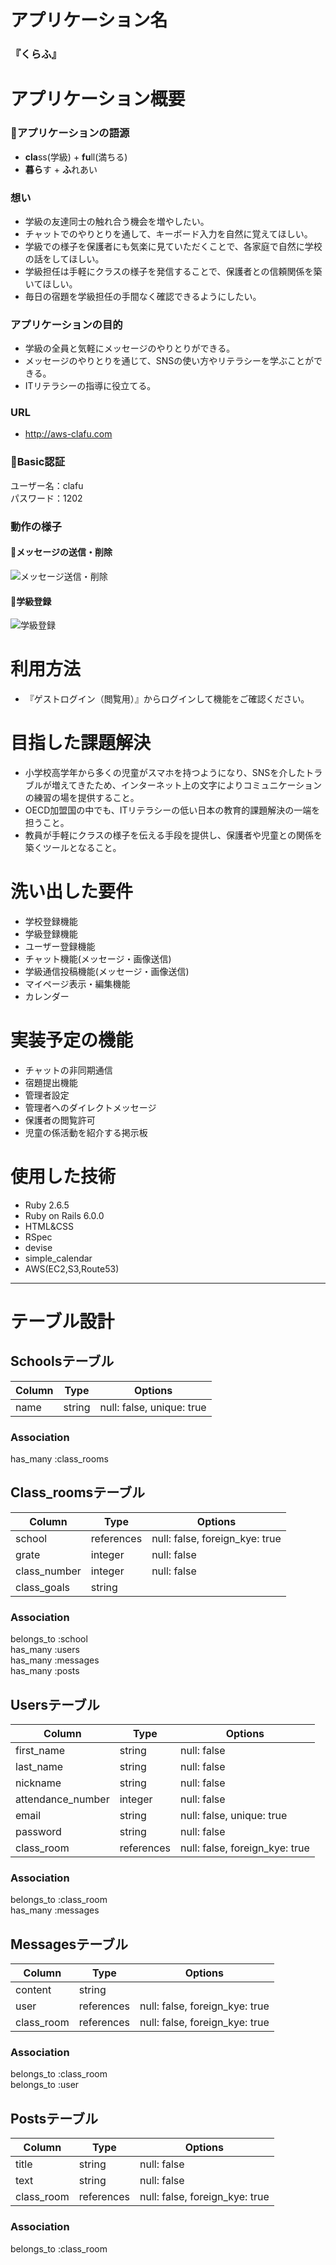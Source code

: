 # アプリケーション名
### 『くらふ』

# アプリケーション概要

### 🏫アプリケーションの語源
- **cla**ss(学級) + **fu**ll(満ちる)
- **暮ら**す + **ふ**れあい

### 想い
- 学級の友達同士の触れ合う機会を増やしたい。
- チャットでのやりとりを通して、キーボード入力を自然に覚えてほしい。
- 学級での様子を保護者にも気楽に見ていただくことで、各家庭で自然に学校の話をしてほしい。
- 学級担任は手軽にクラスの様子を発信することで、保護者との信頼関係を築いてほしい。
- 毎日の宿題を学級担任の手間なく確認できるようにしたい。

### アプリケーションの目的
- 学級の全員と気軽にメッセージのやりとりができる。
- メッセージのやりとりを通じて、SNSの使い方やリテラシーを学ぶことができる。
- ITリテラシーの指導に役立てる。

### URL
- http://aws-clafu.com

### 🔑Basic認証
ユーザー名：clafu  
パスワード：1202

### 動作の様子
#### 📨メッセージの送信・削除
![メッセージ送信・削除](https://i.gyazo.com/d812b11964d7c9b7f4b09dc73f494e2e.gif)  


#### 🏫学級登録
![学級登録](https://i.gyazo.com/4a2dc4b9847f9db4f67a9e7693d19a61.gif)

# 利用方法
- 『ゲストログイン（閲覧用）』からログインして機能をご確認ください。

# 目指した課題解決
- 小学校高学年から多くの児童がスマホを持つようになり、SNSを介したトラブルが増えてきたため、インターネット上の文字によりコミュニケーションの練習の場を提供すること。
- OECD加盟国の中でも、ITリテラシーの低い日本の教育的課題解決の一端を担うこと。
- 教員が手軽にクラスの様子を伝える手段を提供し、保護者や児童との関係を築くツールとなること。

# 洗い出した要件
- 学校登録機能
- 学級登録機能
- ユーザー登録機能
- チャット機能(メッセージ・画像送信)
- 学級通信投稿機能(メッセージ・画像送信)
- マイページ表示・編集機能
- カレンダー

# 実装予定の機能
- チャットの非同期通信
- 宿題提出機能
- 管理者設定
- 管理者へのダイレクトメッセージ
- 保護者の閲覧許可
- 児童の係活動を紹介する掲示板

# 使用した技術
- Ruby 2.6.5
- Ruby on Rails 6.0.0
- HTML&CSS
- RSpec
- devise
- simple_calendar
- AWS(EC2,S3,Route53)

---

# テーブル設計

## Schoolsテーブル 

| Column | Type   | Options                   |
| ------ | ------ | ------------------------- |
| name   | string | null: false, unique: true |

### Association

has_many :class_rooms  


## Class_roomsテーブル

| Column         | Type       | Options                        |
| -------------- | ---------- | ------------------------------ |
| school         | references | null: false, foreign_kye: true |
| grate          | integer    | null: false                    |
| class_number   | integer    | null: false                    |
| class_goals    | string    |                                |

### Association

belongs_to :school  
has_many :users  
has_many :messages  
has_many :posts  

## Usersテーブル

| Column            | Type       | Options                        |
| ----------------- | ---------- | ------------------------------ |
| first_name        | string     | null: false                    |
| last_name         | string     | null: false                    |
| nickname          | string     | null: false                    |
| attendance_number | integer    | null: false                    |
| email             | string     | null: false, unique: true      |
| password          | string     | null: false                    |
| class_room        | references | null: false, foreign_kye: true |

### Association

belongs_to :class_room  
has_many :messages  


## Messagesテーブル

| Column         | Type       | Options                        |
| -------------- | ---------- | ------------------------------ |
| content        | string     |                                |
| user           | references | null: false, foreign_kye: true |
| class_room     | references | null: false, foreign_kye: true |

### Association
belongs_to :class_room  
belongs_to :user  

## Postsテーブル

| Column     | Type       | Options                        |
| ---------- | ---------- | ------------------------------ |
| title      | string     | null: false                    |
| text       | string     | null: false                    |
| class_room | references | null: false, foreign_kye: true |

### Association
belongs_to :class_room  